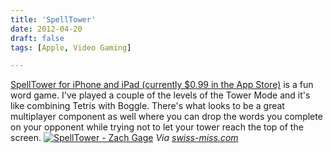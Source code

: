 ```yaml
---
title: 'SpellTower'
date: 2012-04-20
draft: false
tags: [Apple, Video Gaming]

---
```


[SpellTower for iPhone and iPad (currently $0.99 in the App Store)](http://click.linksynergy.com/fs-bin/stat?id=6PFrOqNV4B8&offerid=146261&type=3&subid=0&tmpid=1826&RD_PARM1=http%253A%252F%252Fitunes.apple.com%252Fca%252Fapp%252Fspelltower%252Fid476500832%253Fmt%253D8%2526uo%253D4%2526partnerId%253D30) is a fun word game. I've played a couple of the levels of the Tower Mode and it's like combining Tetris with Boggle. There's what looks to be a great multiplayer component as well where you can drop the words you complete on your opponent while trying not to let your tower reach the top of the screen. [![SpellTower - Zach Gage](http://r.mzstatic.com/images/web/linkmaker/badge_appstore-lrg.gif)](http://click.linksynergy.com/fs-bin/stat?id=6PFrOqNV4B8&offerid=146261&type=3&subid=0&tmpid=1826&RD_PARM1=http%253A%252F%252Fitunes.apple.com%252Fca%252Fapp%252Fspelltower%252Fid476500832%253Fmt%253D8%2526uo%253D4%2526partnerId%253D30) _Via [swiss-miss.com](http://www.swiss-miss.com/2012/04/spell-tower.html)_